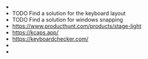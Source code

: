 -
- TODO Find a solution for the keyboard layout
- TODO Find a solution for windows snapping
- https://www.producthunt.com/products/stage-light
- https://kcaps.app/
- https://keyboardchecker.com/
-
-